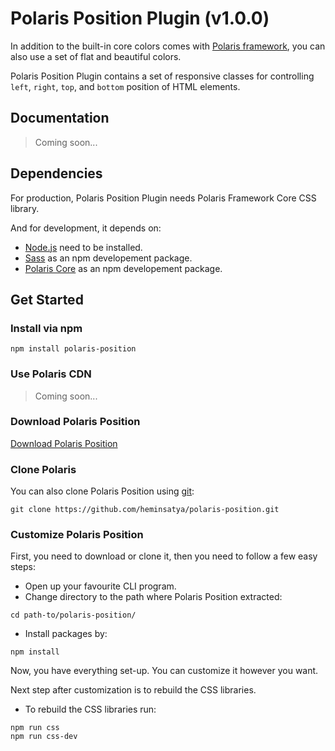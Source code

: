 # Polaris Position Plugin (v1.0.0)

In addition to the built-in core colors comes with [Polaris framework](https://github.com/heminsatya/polaris-core), you can also use a set of flat and beautiful colors.

Polaris Position Plugin contains a set of responsive classes for controlling `left`, `right`, `top`, and `bottom` position of HTML elements.


## Documentation

> Coming soon...


## Dependencies

For production, Polaris Position Plugin needs Polaris Framework Core CSS library.

And for development, it depends on:

* [Node.js](https://nodejs.org/en/) need to be installed.
* [Sass](https://www.npmjs.com/package/sass) as an npm developement package.
* [Polaris Core](https://www.npmjs.com/package/polaris-core) as an npm developement package.


## Get Started

### Install via npm

```
npm install polaris-position
```


### Use Polaris CDN

> Coming soon...


### Download Polaris Position

[Download Polaris Position](https://github.com/heminsatya/polaris-position/releases)


### Clone Polaris

You can also clone Polaris Position using [git](https://git-scm.com/):

```
git clone https://github.com/heminsatya/polaris-position.git
```


### Customize Polaris Position

First, you need to download or clone it, then you need to follow a few easy steps:

* Open up your favourite CLI program.
* Change directory to the path where Polaris Position extracted:
```
cd path-to/polaris-position/
```
* Install packages by:
```
npm install
```
Now, you have everything set-up. You can customize it however you want.

Next step after customization is to rebuild the CSS libraries.

* To rebuild the CSS libraries run:

```
npm run css
npm run css-dev
```
